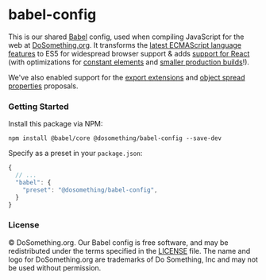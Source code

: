 # babel-config

This is our shared [Babel](http://babeljs.io) config, used when compiling JavaScript for the web at [DoSomething.org](https://www.dosomething.org/). It transforms the [latest ECMAScript language features](https://babeljs.io/docs/en/babel-preset-env) to ES5 for widespread browser support & adds [support for React](https://babeljs.io/docs/en/babel-preset-react) (with optimizations for [constant elements](https://babeljs.io/docs/en/babel-plugin-transform-react-constant-elements) and [smaller production builds](https://github.com/oliviertassinari/babel-plugin-transform-react-remove-prop-types)!).

We've also enabled support for the [export extensions](https://github.com/babel/babel/tree/master/packages/babel-plugin-transform-export-extensions) and [object spread properties](https://github.com/babel/babel/tree/master/packages/babel-plugin-transform-object-rest-spread) proposals.

### Getting Started
Install this package via NPM: 

```
npm install @babel/core @dosomething/babel-config --save-dev
```

Specify as a preset in your `package.json`:

```js
{
  // ...
  "babel": {
    "preset": "@dosomething/babel-config",
  }
}
```

### License
&copy; DoSomething.org. Our Babel config is free software, and may be redistributed under the
terms specified in the [LICENSE](https://github.com/DoSomething/babel-config/blob/master/LICENSE) file. The
name and logo for DoSomething.org are trademarks of Do Something, Inc and may not be used without permission.
